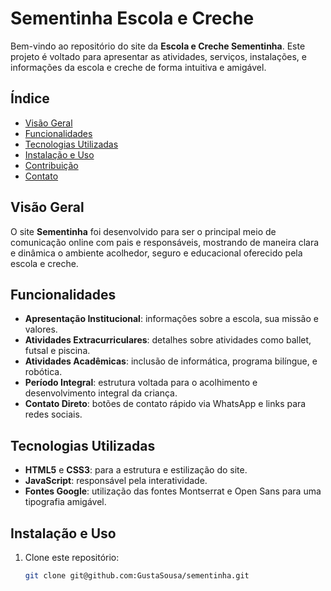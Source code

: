 # Sementinha Escola e Creche

Bem-vindo ao repositório do site da **Escola e Creche Sementinha**. Este projeto é voltado para apresentar as atividades, serviços, instalações, e informações da escola e creche de forma intuitiva e amigável.

## Índice

- [Visão Geral](#visão-geral)
- [Funcionalidades](#funcionalidades)
- [Tecnologias Utilizadas](#tecnologias-utilizadas)
- [Instalação e Uso](#instalação-e-uso)
- [Contribuição](#contribuição)
- [Contato](#contato)

## Visão Geral

O site **Sementinha** foi desenvolvido para ser o principal meio de comunicação online com pais e responsáveis, mostrando de maneira clara e dinâmica o ambiente acolhedor, seguro e educacional oferecido pela escola e creche.

## Funcionalidades

- **Apresentação Institucional**: informações sobre a escola, sua missão e valores.
- **Atividades Extracurriculares**: detalhes sobre atividades como ballet, futsal e piscina.
- **Atividades Acadêmicas**: inclusão de informática, programa bilíngue, e robótica.
- **Período Integral**: estrutura voltada para o acolhimento e desenvolvimento integral da criança.
- **Contato Direto**: botões de contato rápido via WhatsApp e links para redes sociais.

## Tecnologias Utilizadas

- **HTML5** e **CSS3**: para a estrutura e estilização do site.
- **JavaScript**: responsável pela interatividade.
- **Fontes Google**: utilização das fontes Montserrat e Open Sans para uma tipografia amigável.

## Instalação e Uso

1. Clone este repositório:
   ```bash
   git clone git@github.com:GustaSousa/sementinha.git
   ```
